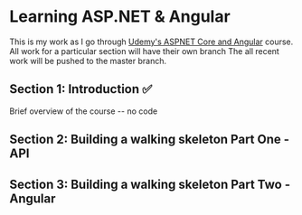 <!--- Checkmark Emoji: ✅ -->

# Learning ASP.NET & Angular
This is my work as I go through [Udemy's ASPNET Core and Angular](https://www.udemy.com/course/build-an-app-with-aspnet-core-and-angular-from-scratch) course.  
All work for a particular section will have their own branch
The all recent work will be pushed to the master branch.
## Section 1: Introduction ✅
Brief overview of the course -- no code

## Section 2: Building a walking skeleton Part One - API

## Section 3: Building a walking skeleton Part Two - Angular

